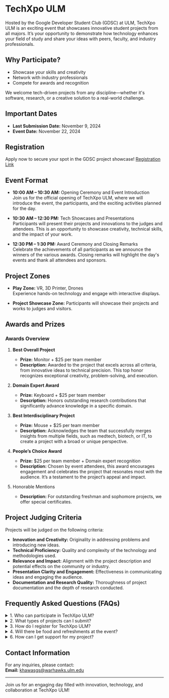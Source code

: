 # TechXpo ULM

Hosted by the Google Developer Student Club (GDSC) at ULM, TechXpo ULM is an exciting event that showcases innovative student projects from all majors. It’s your opportunity to demonstrate how technology enhances your field of study and share your ideas with peers, faculty, and industry professionals.

## Why Participate?

- Showcase your skills and creativity
- Network with industry professionals
- Compete for awards and recognition

We welcome tech-driven projects from any discipline—whether it's software, research, or a creative solution to a real-world challenge.

## Important Dates

- **Last Submission Date:** November 9, 2024
- **Event Date:** November 22, 2024

## Registration

Apply now to secure your spot in the GDSC project showcase! [Registration Link](https://webservices.ulm.edu/webforms/form/gdsc-project-showcase-application)

## Event Format

- **10:00 AM – 10:30 AM:** Opening Ceremony and Event Introduction  
  Join us for the official opening of TechXpo ULM, where we will introduce the event, the participants, and the exciting activities planned for the day.

- **10:30 AM – 12:30 PM:** Tech Showcases and Presentations  
  Participants will present their projects and innovations to the judges and attendees. This is an opportunity to showcase creativity, technical skills, and the impact of your work.

- **12:30 PM – 1:30 PM:** Award Ceremony and Closing Remarks  
  Celebrate the achievements of all participants as we announce the winners of the various awards. Closing remarks will highlight the day's events and thank all attendees and sponsors.

## Project Zones

- **Play Zone:** VR, 3D Printer, Drones  
  Experience hands-on technology and engage with interactive displays.

- **Project Showcase Zone:** Participants will showcase their projects and works to judges and visitors.

## Awards and Prizes

### Awards Overview

1. **Best Overall Project**  
   - **Prize:** Monitor + $25 per team member  
   - **Description:** Awarded to the project that excels across all criteria, from innovative ideas to technical precision. This top honor recognizes exceptional creativity, problem-solving, and execution.

2. **Domain Expert Award**    
   - **Prize:** Keyboard + $25 per team member
   - **Description:** Honors outstanding research contributions that significantly advance knowledge in a specific domain.
   
3. **Best Interdisciplinary Project**  
   - **Prize:** Mouse + $25 per team member
   - **Description:** Acknowledges the team that successfully merges insights from multiple fields, such as medtech, biotech, or IT, to create a project with a broad or unique perspective.

4. **People’s Choice Award**
   - **Prize:** $25 per team member + Domain expert recognition
   - **Description:** Chosen by event attendees, this award encourages engagement and celebrates the project that resonates most with the audience. It’s a testament to the project’s appeal and impact. 

5. Honorable Mentions
   - **Description:** For outstanding freshman and sophomore projects, we offer special certificates. 

## Project Judging Criteria
Projects will be judged on the following criteria:
- **Innovation and Creativity:** Originality in addressing problems and introducing new ideas.
- **Technical Proficiency:** Quality and complexity of the technology and methodologies used.
- **Relevance and Impact:** Alignment with the project description and potential effects on the community or industry.
- **Presentation Clarity and Engagement:** Effectiveness in communicating ideas and engaging the audience.
- **Documentation and Research Quality:** Thoroughness of project documentation and the depth of research conducted.

## Frequently Asked Questions (FAQs)

<details>
<summary>1. Who can participate in TechXpo ULM?</summary>
Anyone from any major can participate, as we welcome tech-driven projects from all disciplines.
</details>

<details>
<summary>2. What types of projects can I submit?</summary>
You can submit projects that involve software, research, or creative solutions to real-world challenges.
</details>

<details>
<summary>3. How do I register for TechXpo ULM?</summary>
You can register by filling out the [registration form](https://webservices.ulm.edu/webforms/form/gdsc-project-showcase-application).
</details>

<details>
<summary>4. Will there be food and refreshments at the event?</summary>
Yes, we will provide drinks and snacks for all participants during the event.
</details>


<details>
<summary>6. How can I get support for my project?</summary>
If you need any special support, like hardware or software, please mention it in your project submission. We cannot guarantee that we can provide the items mentioned, but we will try to assist where possible.
</details>


## Contact Information

For any inquiries, please contact:  
**Email:** khawasgs@warhawks.ulm.edu

---

Join us for an engaging day filled with innovation, technology, and collaboration at TechXpo ULM!
